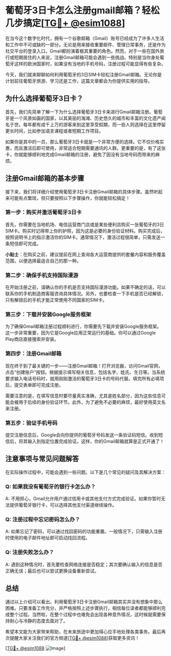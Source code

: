 # 葡萄牙3日卡怎么注册gmail邮箱？轻松几步搞定[[TG💪+ @esim1088](https://t.me/s/esim1088)]

在当今这个数字化时代，拥有一个谷歌邮箱（Gmail）账号已经成为了许多人生活和工作中不可或缺的一部分。无论是用来接收重要邮件、管理日常事务，还是作为社交平台的登录入口，Gmail都扮演着极其重要的角色。然而，对于一些在国外旅行或短期居住的人来说，注册Gmail邮箱可能会遇到一些挑战。特别是当你身处葡萄牙这样的欧洲国家时，如果没有当地的手机号码，注册过程可能显得有些复杂。

今天，我们就来聊聊如何利用葡萄牙的3日SIM卡轻松注册Gmail邮箱。无论你是计划前往葡萄牙旅游、学习还是工作，这篇文章都会为你提供实用的指导。

## 为什么选择葡萄牙3日卡？

首先，我们先简单了解一下为什么选择葡萄牙3日卡来进行Gmail邮箱注册。葡萄牙是一个风景如画的国家，以其美丽的海滩、历史悠久的城市和丰富的文化遗产闻名于世。每年都有成千上万的游客来到这里享受假期，而一些人则选择在这里停留更长时间，比如参加语言课程或者短期工作项目。

如果你是其中的一员，那么葡萄牙3日卡就是一个非常方便的选择。它不仅价格实惠，而且激活后即可使用，非常适合短期需要通讯的人群。更重要的是，有了这张卡，你就能够顺利地完成Gmail邮箱的注册，避免了因没有当地号码而带来的麻烦。

## 注册Gmail邮箱的基本步骤

接下来，我们将详细介绍使用葡萄牙3日卡注册Gmail邮箱的具体步骤。虽然听起来可能有点繁琐，但只要按照以下步骤操作，你就能轻松搞定！

### 第一步：购买并激活葡萄牙3日卡

首先，你需要在当地机场、电信运营商门店或是某些便利店购买一张葡萄牙的3日SIM卡。购买时记得带上你的护照，因为这是必要的身份验证材料。购买完成后，按照说明书上的指示激活你的SIM卡。通常情况下，激活过程很简单，只需发送一条短信即可完成。

**小贴士**：在购买之前，建议提前在网上查询各大运营商提供的套餐内容和服务覆盖范围，以便选择最适合自己的那一种。

### 第二步：确保手机支持国际漫游

在开始注册之前，请确认你的手机是否支持国际漫游功能。如果不确定的话，可以联系你的手机制造商客服咨询具体情况。另外，也要检查一下手机是否已经解锁，只有解锁后的手机才能正常使用不同国家的SIM卡。

### 第三步：下载并安装Google服务框架

为了确保Gmail邮箱注册过程顺利进行，你需要先下载并安装Google服务框架。这一步非常重要，因为它是Google应用正常运行的基础。你可以通过Google Play商店直接搜索并安装。

### 第四步：注册Gmail邮箱

现在终于到了最关键的一步——注册Gmail邮箱！打开浏览器，访问Gmail官网，点击“创建账户”按钮。根据提示填写相关信息，包括名字、姓氏、生日等。当系统要求输入电话号码时，就用刚刚激活的葡萄牙3日卡的号码代替。填完所有必填项后，提交表单即可完成注册。

需要注意的是，在填写信息时要尽量真实准确，尤其是姓名部分，因为这些信息可能会被用于后续的身份验证环节。此外，为了避免不必要的麻烦，最好使用英文名来注册。

### 第五步：验证手机号码

提交注册信息后，Google会向你提供的葡萄牙号码发送一条验证码短信。收到短信后，将其输入到指定位置完成验证。这样，你的Gmail邮箱就算是正式开通了！

## 注意事项与常见问题解答

在实际操作过程中，可能会遇到一些问题。以下是几个常见的疑问及其解决方案：

### Q: 如果我没有葡萄牙的银行卡怎么办？
A: 不用担心，Gmail允许用户通过信用卡或其他支付方式完成验证。如果你暂时无法提供葡萄牙银行卡，可以选择其他支付渠道继续操作。

### Q: 注册过程中忘记密码怎么办？
A: 如果忘记了密码，可以通过找回密码的功能重置。一般情况下，只需输入注册时使用的电子邮件地址即可启动找回流程。

### Q: 注册失败怎么办？
A: 遇到这种情况时，首先要检查网络连接是否稳定；其次要确认输入的信息是否正确无误；最后也可以尝试更换设备重新尝试。

## 总结

通过以上介绍可以看出，利用葡萄牙3日卡注册Gmail邮箱其实并没有想象中那么困难。只要准备工作充分，并严格按照上述步骤执行，相信每位读者都能够顺利完成整个过程。当然啦，在整个过程中也难免会出现各种意外情况，这时候就需要保持耐心与冷静的态度去面对了。

希望本文能为大家带来帮助，在未来旅途中更加得心应手地处理各类事务。最后再次提醒大家关注我们的官方频道[[TG💪+ @esim1088](https://t.me/s/esim1088)]获取更多资讯！

[[TG💪+ @esim1088](https://t.me/s/esim1088) ![Image](https://i.postimg.cc/4NQfJmqS/Snipaste-2025-05-13-00-14-12.png)]